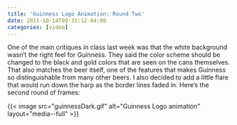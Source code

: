 ```yaml
---
title: 'Guinness Logo Animation: Round Two'
date: 2011-10-14T09:31:12-04:00
categories: [video]
---
```


One of the main critiques in class last week was that the white background wasn’t the right feel for Guinness. They said the color scheme should be changed to the black and gold colors that are seen on the cans themselves. That also matches the beer itself, one of the features that makes Guinness so distinguishable from many other beers. I also decided to add a little flare that would run down the harp as the border lines faded in. Here’s the second round of frames:

{{< image src="guinnessDark.gif" alt="Guinness Logo animation" layout="media--full" >}}
